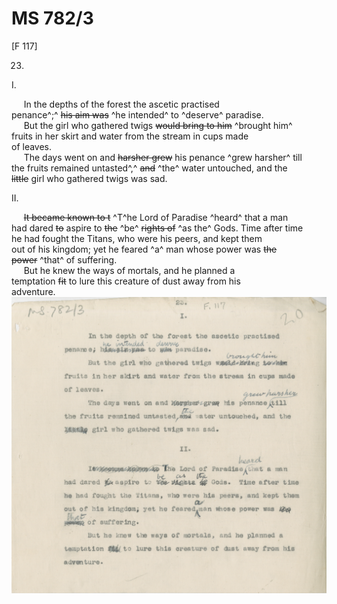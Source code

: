# MS 782/3

[F 117]

23.

I.

&nbsp;&nbsp;&nbsp;&nbsp;&nbsp;In the depths of the forest the ascetic practised \
penance^;^ ~~his aim was~~ ^he intended^ to ^deserve^ paradise. \
&nbsp;&nbsp;&nbsp;&nbsp;&nbsp;But the girl who gathered twigs ~~would bring to him~~ ^brought him^ \
fruits in her skirt and water from the stream in cups made \
of leaves. \
&nbsp;&nbsp;&nbsp;&nbsp;&nbsp;The days went on and ~~harsher grew~~ his penance ^grew harsher^ till \
the fruits remained untasted^,^ ~~and~~ ^the^ water untouched, and the \
~~little~~ girl who gathered twigs was sad. 

II.

&nbsp;&nbsp;&nbsp;&nbsp;&nbsp;~~It became known to t~~ ^T^he Lord of Paradise ^heard^ that a man \
had dared ~~to~~ aspire to ~~the~~ ^be^ ~~rights of~~ ^as the^ Gods. Time after time \
he had fought the Titans, who were his peers, and kept them \
out of his kingdom; yet he feared ^a^ man whose power was ~~the~~ \
~~power~~ ^that^ of suffering. \
&nbsp;&nbsp;&nbsp;&nbsp;&nbsp;But he knew the ways of mortals, and he planned a \
temptation ~~fit~~ to lure this creature of dust away from his \
adventure. 
![p273](MS782_3-273.jpg)
